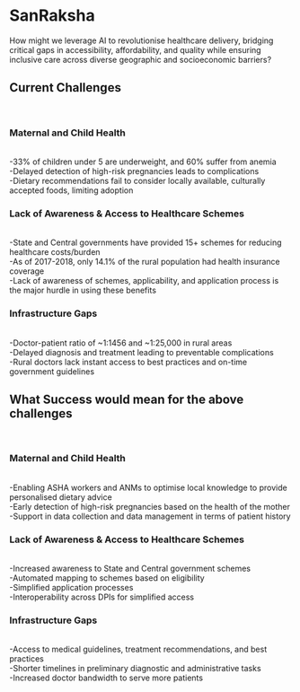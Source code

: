 # SanRaksha
How might we leverage AI to revolutionise healthcare delivery, bridging critical gaps in accessibility, affordability, and quality while ensuring inclusive care across diverse geographic and socioeconomic barriers?

<h2>Current Challenges</h2> <br>
<h3>Maternal and Child Health</h3> <br>
-33% of children under 5 are underweight, and 60% suffer from anemia<br>
-Delayed detection of high-risk pregnancies leads to complications<br>
-Dietary recommendations fail to consider locally available, culturally accepted foods, limiting adoption<br>
<h3>Lack of Awareness & Access to Healthcare Schemes</h3><br>
-State and Central governments have provided 15+ schemes for reducing healthcare costs/burden<br>
-As of 2017-2018, only 14.1% of the rural population had health insurance coverage<br>
-Lack of awareness of schemes, applicability, and application process is the major hurdle in using these benefits<br>
<h3>Infrastructure Gaps</h3><br>
-Doctor-patient ratio of ~1:1456 and ~1:25,000 in rural areas<br>
-Delayed diagnosis and treatment leading to preventable complications<br>
-Rural doctors lack instant access to best practices and on-time government guidelines<br>
<h2>What Success would mean for the above challenges</h2><br>
<h3>Maternal and Child Health</h3><br>
-Enabling ASHA workers and ANMs to optimise local knowledge to provide personalised dietary advice<br>
-Early detection of high-risk pregnancies based on the health of the mother<br>
-Support in data collection and data management in terms of patient history<br>
<h3>Lack of Awareness & Access to Healthcare Schemes</h3><br>
-Increased awareness to State and Central government schemes<br>
-Automated mapping to schemes based on eligibility<br>
-Simplified application processes<br>
-Interoperability across DPIs for simplified access<br>
<h3>Infrastructure Gaps</h3><br>
-Access to medical guidelines, treatment recommendations, and best practices<br>
-Shorter timelines in preliminary diagnostic and administrative tasks<br>
-Increased doctor bandwidth to serve more patients<br>
